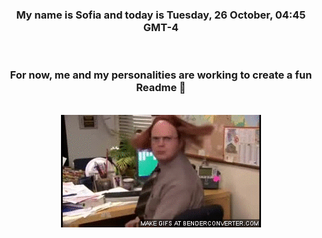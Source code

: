 


<div align="center">
<h3 >My name is Sofia and today is Tuesday, 26 October, 04:45 GMT-4</h3><br>
<h3 >For now, me and my personalities are working to create a fun Readme 👋
</h3><br>
<img src='img/dwight.gif' alt='working...'/>
</div>
